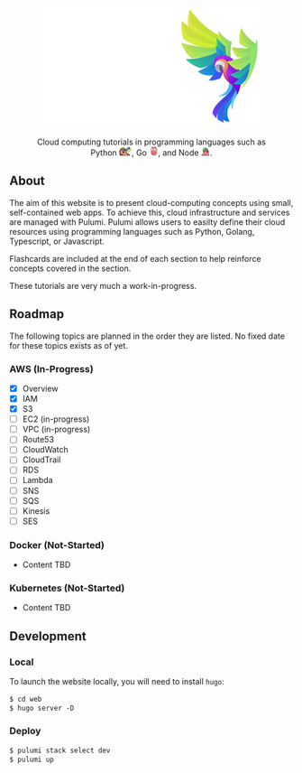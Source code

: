 <p align="center">
  <img alt="Tech Squawks" src="./images/logo.svg">
</p>

<p align="center">
Cloud computing tutorials in programming languages such as<br/>Python <img  height="16" alt="Tech Squawks" src="./images/pythonparrot.gif">, Go <img  height="16" alt="Tech Squawks" src="./images/partygopher.gif">, and Node <img   height="16" alt="Tech Squawks" src="./images/nodeparrot.gif">.
</p>

## About

The aim of this website is to present cloud-computing concepts using small, self-contained web apps. To achieve this, 
cloud infrastructure and services are managed with Pulumi. Pulumi allows users to easilty define their cloud resources 
using programming languages such as Python, Golang, Typescript, or Javascript. 

Flashcards are included at the end of each section to help reinforce concepts covered in the section.

These tutorials are very much a work-in-progress.

## Roadmap

The following topics are planned in the order they are listed. No fixed date for these topics exists as of yet.

### AWS (In-Progress)
- [x] Overview
- [x] IAM
- [x] S3
- [ ] EC2 (in-progress)
- [ ] VPC (in-progress)
- [ ] Route53
- [ ] CloudWatch
- [ ] CloudTrail
- [ ] RDS
- [ ] Lambda
- [ ] SNS
- [ ] SQS
- [ ] Kinesis
- [ ] SES

### Docker (Not-Started)
- Content TBD

### Kubernetes (Not-Started)
- Content TBD

## Development

### Local

To launch the website locally, you will need to install `hugo`:

```
$ cd web
$ hugo server -D
```

### Deploy

```
$ pulumi stack select dev
$ pulumi up
```
